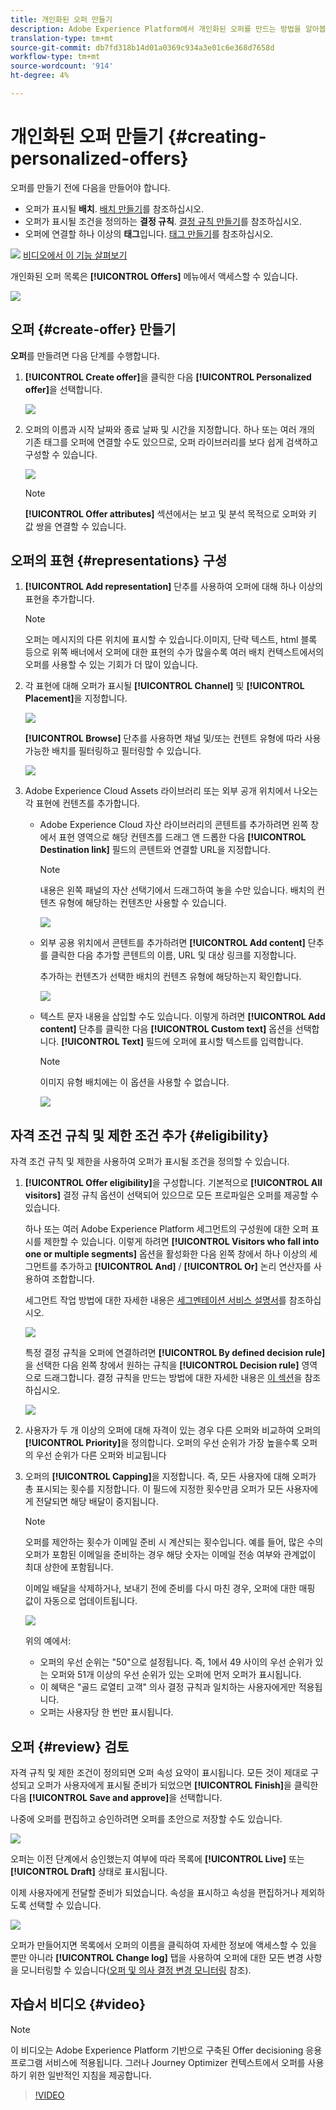 ```yaml
---
title: 개인화된 오퍼 만들기
description: Adobe Experience Platform에서 개인화된 오퍼를 만드는 방법을 알아봅니다.
translation-type: tm+mt
source-git-commit: db7fd318b14d01a0369c934a3e01c6e368d7658d
workflow-type: tm+mt
source-wordcount: '914'
ht-degree: 4%

---
```


# 개인화된 오퍼 만들기 {#creating-personalized-offers}

오퍼를 만들기 전에 다음을 만들어야 합니다.

* 오퍼가 표시될 **배치**. [배치 만들기](../offer-library/creating-placements.md)를 참조하십시오.
* 오퍼가 표시될 조건을 정의하는 **결정 규칙**. [결정 규칙 만들기](../offer-library/creating-decision-rules.md)를 참조하십시오.
* 오퍼에 연결할 하나 이상의 **태그**&#x200B;입니다. [태그 만들기](../offer-library/creating-tags.md)를 참조하십시오.

![](../../assets/do-not-localize/how-to-video.png) [비디오에서 이 기능 살펴보기](#video)

개인화된 오퍼 목록은 **[!UICONTROL Offers]** 메뉴에서 액세스할 수 있습니다.

![](../../assets/offers_list.png)

## 오퍼 {#create-offer} 만들기

**오퍼**&#x200B;를 만들려면 다음 단계를 수행합니다.

1. **[!UICONTROL Create offer]**&#x200B;을 클릭한 다음 **[!UICONTROL Personalized offer]**&#x200B;을 선택합니다.

   ![](../../assets/create_offer.png)

1. 오퍼의 이름과 시작 날짜와 종료 날짜 및 시간을 지정합니다. 하나 또는 여러 개의 기존 태그를 오퍼에 연결할 수도 있으므로, 오퍼 라이브러리를 보다 쉽게 검색하고 구성할 수 있습니다.

   ![](../../assets/offer_details.png)

   >[!NOTE]
   >
   >**[!UICONTROL Offer attributes]** 섹션에서는 보고 및 분석 목적으로 오퍼와 키 값 쌍을 연결할 수 있습니다.

## 오퍼의 표현 {#representations} 구성

1. **[!UICONTROL Add representation]** 단추를 사용하여 오퍼에 대해 하나 이상의 표현을 추가합니다.

   >[!NOTE]
   >
   >오퍼는 메시지의 다른 위치에 표시할 수 있습니다.이미지, 단락 텍스트, html 블록 등으로 위쪽 배너에서 오퍼에 대한 표현의 수가 많을수록 여러 배치 컨텍스트에서의 오퍼를 사용할 수 있는 기회가 더 많이 있습니다.

1. 각 표현에 대해 오퍼가 표시될 **[!UICONTROL Channel]** 및 **[!UICONTROL Placement]**&#x200B;을 지정합니다.

   ![](../../assets/channel-placement.png)

   **[!UICONTROL Browse]** 단추를 사용하면 채널 및/또는 컨텐트 유형에 따라 사용 가능한 배치를 필터링하고 필터링할 수 있습니다.

   ![](../../assets/browse-placements.png)

1. Adobe Experience Cloud Assets 라이브러리 또는 외부 공개 위치에서 나오는 각 표현에 컨텐츠를 추가합니다.

   * Adobe Experience Cloud 자산 라이브러리의 콘텐트를 추가하려면 왼쪽 창에서 표현 영역으로 해당 컨텐츠를 드래그 앤 드롭한 다음 **[!UICONTROL Destination link]** 필드의 콘텐트와 연결할 URL을 지정합니다.

      >[!NOTE]
      >
      >내용은 왼쪽 패널의 자산 선택기에서 드래그하여 놓을 수만 있습니다. 배치의 컨텐츠 유형에 해당하는 컨텐츠만 사용할 수 있습니다.

      ![](../../assets/offer_drag_content.png)

   * 외부 공용 위치에서 콘텐트를 추가하려면 **[!UICONTROL Add content]** 단추를 클릭한 다음 추가할 콘텐트의 이름, URL 및 대상 링크를 지정합니다.

      추가하는 컨텐츠가 선택한 배치의 컨텐츠 유형에 해당하는지 확인합니다.

      ![](../../assets/offer_add_content.png)

   * 텍스트 문자 내용을 삽입할 수도 있습니다. 이렇게 하려면 **[!UICONTROL Add content]** 단추를 클릭한 다음 **[!UICONTROL Custom text]** 옵션을 선택합니다. **[!UICONTROL Text]** 필드에 오퍼에 표시할 텍스트를 입력합니다.

      >[!NOTE]
      >
      >이미지 유형 배치에는 이 옵션을 사용할 수 없습니다.

      ![](../../assets/offer_text_content.png)

## 자격 조건 규칙 및 제한 조건 추가 {#eligibility}

자격 조건 규칙 및 제한을 사용하여 오퍼가 표시될 조건을 정의할 수 있습니다.

1. **[!UICONTROL Offer eligibility]**&#x200B;을 구성합니다. 기본적으로 **[!UICONTROL All visitors]** 결정 규칙 옵션이 선택되어 있으므로 모든 프로파일은 오퍼를 제공할 수 있습니다.

   하나 또는 여러 Adobe Experience Platform 세그먼트의 구성원에 대한 오퍼 표시를 제한할 수 있습니다. 이렇게 하려면 **[!UICONTROL Visitors who fall into one or multiple segments]** 옵션을 활성화한 다음 왼쪽 창에서 하나 이상의 세그먼트를 추가하고 **[!UICONTROL And]** / **[!UICONTROL Or]** 논리 연산자를 사용하여 조합합니다.

   세그먼트 작업 방법에 대한 자세한 내용은 [세그멘테이션 서비스 설명서](https://experienceleague.adobe.com/docs/experience-platform/segmentation/home.html)를 참조하십시오.

   ![](../../assets/offer-eligibility-segment.png)

   특정 결정 규칙을 오퍼에 연결하려면 **[!UICONTROL By defined decision rule]**&#x200B;을 선택한 다음 왼쪽 창에서 원하는 규칙을 **[!UICONTROL Decision rule]** 영역으로 드래그합니다. 결정 규칙을 만드는 방법에 대한 자세한 내용은 [이 섹션](../offer-library/creating-decision-rules.md)을 참조하십시오.

   ![](../../assets/offer_rule.png)

1. 사용자가 두 개 이상의 오퍼에 대해 자격이 있는 경우 다른 오퍼와 비교하여 오퍼의 **[!UICONTROL Priority]**&#x200B;을 정의합니다. 오퍼의 우선 순위가 가장 높을수록 오퍼의 우선 순위가 다른 오퍼와 비교됩니다

1. 오퍼의 **[!UICONTROL Capping]**&#x200B;을 지정합니다. 즉, 모든 사용자에 대해 오퍼가 총 표시되는 횟수를 지정합니다. 이 필드에 지정한 횟수만큼 오퍼가 모든 사용자에게 전달되면 해당 배달이 중지됩니다.

   >[!NOTE]
   >
   >오퍼를 제안하는 횟수가 이메일 준비 시 계산되는 횟수입니다. 예를 들어, 많은 수의 오퍼가 포함된 이메일을 준비하는 경우 해당 숫자는 이메일 전송 여부와 관계없이 최대 상한에 포함됩니다.
   >
   >이메일 배달을 삭제하거나, 보내기 전에 준비를 다시 마친 경우, 오퍼에 대한 매핑 값이 자동으로 업데이트됩니다.

   ![](../../assets/offer_capping.png)

   위의 예에서:

   * 오퍼의 우선 순위는 &quot;50&quot;으로 설정됩니다. 즉, 1에서 49 사이의 우선 순위가 있는 오퍼와 51개 이상의 우선 순위가 있는 오퍼에 먼저 오퍼가 표시됩니다.
   * 이 혜택은 &quot;골드 로열티 고객&quot; 의사 결정 규칙과 일치하는 사용자에게만 적용됩니다.
   * 오퍼는 사용자당 한 번만 표시됩니다.

## 오퍼 {#review} 검토

자격 규칙 및 제한 조건이 정의되면 오퍼 속성 요약이 표시됩니다. 모든 것이 제대로 구성되고 오퍼가 사용자에게 표시될 준비가 되었으면 **[!UICONTROL Finish]**&#x200B;을 클릭한 다음 **[!UICONTROL Save and approve]**&#x200B;을 선택합니다.

나중에 오퍼를 편집하고 승인하려면 오퍼를 초안으로 저장할 수도 있습니다.

![](../../assets/offer_review.png)

오퍼는 이전 단계에서 승인했는지 여부에 따라 목록에 **[!UICONTROL Live]** 또는 **[!UICONTROL Draft]** 상태로 표시됩니다.

이제 사용자에게 전달할 준비가 되었습니다. 속성을 표시하고 속성을 편집하거나 제외하도록 선택할 수 있습니다.

![](../../assets/offer_created.png)

오퍼가 만들어지면 목록에서 오퍼의 이름을 클릭하여 자세한 정보에 액세스할 수 있을 뿐만 아니라 **[!UICONTROL Change log]** 탭을 사용하여 오퍼에 대한 모든 변경 사항을 모니터링할 수 있습니다([오퍼 및 의사 결정 변경 모니터링](../get-started/user-interface.md#monitoring-changes) 참조).

## 자습서 비디오 {#video}

>[!NOTE]
>
>이 비디오는 Adobe Experience Platform 기반으로 구축된 Offer decisioning 응용 프로그램 서비스에 적용됩니다. 그러나 Journey Optimizer 컨텍스트에서 오퍼를 사용하기 위한 일반적인 지침을 제공합니다.

>[!VIDEO](https://video.tv.adobe.com/v/329375?quality=12)
